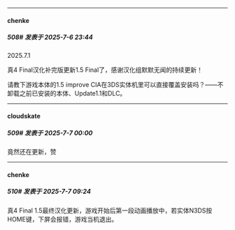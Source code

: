 ﻿
*****

####  chenke  
##### 508#       发表于 2025-7-6 23:44

2025.7.1

真4 Final汉化补完版更新1.5 Final了，感谢汉化组默默无闻的持续更新！

请教下游戏本体的1.5 improve CIA在3DS实体机里可以直接覆盖安装吗？——不卸载之前已安装的本体、Update1.1和DLC。


*****

####  cloudskate  
##### 509#       发表于 2025-7-7 00:00

竟然还在更新，赞


*****

####  chenke  
##### 510#       发表于 2025-7-7 09:24

真4 Final 1.5最终汉化更新，游戏开始后第一段动画播放中，若实体N3DS按HOME键，下屏会报错，游戏当机退出。

